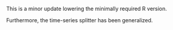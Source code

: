This is a minor update lowering the minimally required R version.

Furthermore, the time-series splitter has been generalized.
